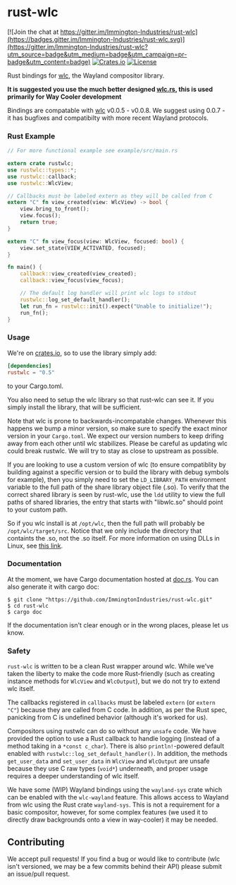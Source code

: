 # rust-wlc

[![Join the chat at https://gitter.im/Immington-Industries/rust-wlc](https://badges.gitter.im/Immington-Industries/rust-wlc.svg)](https://gitter.im/Immington-Industries/rust-wlc?utm_source=badge&utm_medium=badge&utm_campaign=pr-badge&utm_content=badge)
[![Crates.io](https://img.shields.io/crates/v/rustwlc.svg)](https://crates.io/crate/rustwlc)
[![License](https://img.shields.io/badge/license-MIT-blue.svg)](https://github.com/Immington-Industries/rust-wlc/)

Rust bindings for [wlc](https://github.com/Cloudef/wlc), the Wayland compositor library.

**It is suggested you use the much better designed [wlc.rs](https://github.com/Drakulix/wlc.rs), this is used primarily for Way Cooler development**

Bindings are compatable with [wlc](https:://github.com/Cloudef/wlc) v0.0.5 - v0.0.8. 
We suggest using 0.0.7 - it has bugfixes and compatibilty with more recent Wayland protocols.

### Rust Example

```rust
// For more functional example see example/src/main.rs

extern crate rustwlc;
use rustwlc::types::*;
use rustwlc::callback;
use rustwlc::WlcView;

// Callbacks must be labeled extern as they will be called from C
extern "C" fn view_created(view: WlcView) -> bool {
    view.bring_to_front();
    view.focus();
    return true;
}

extern "C" fn view_focus(view: WlcView, focused: bool) {
    view.set_state(VIEW_ACTIVATED, focused);
}

fn main() {
    callback::view_created(view_created);
    callback::view_focus(view_focus);

    // The default log handler will print wlc logs to stdout
    rustwlc::log_set_default_handler();
    let run_fn = rustwlc::init().expect("Unable to initialize!");
    run_fn();
}
```

### Usage
We're on [crates.io](https://crates.io/crates/rustwlc), so to use the library simply add:

```toml
[dependencies]
rustwlc = "0.5"
```
to your Cargo.toml.

You also need to setup the wlc library so that rust-wlc can see it. If you simply install the library, that will be sufficient.

Note that wlc is prone to backwards-incompatable changes. Whenever this happens we bump a minor version, so make sure to specify the exact minor version in your `Cargo.toml`. We expect our version numbers to keep drifing away from each other until wlc stabilizes. Please be careful as updating wlc could break rustwlc. We will try to stay as close to upstream as possible.

If you are looking to use a custom version of wlc (to ensure compatiblity by building against a specific version or to build the library with debug symbols for example), then you simply need to set the `LD_LIBRARY_PATH` environment variable to the full path of the share library object file (.so). To verify that the correct shared library is seen by rust-wlc, use the `ldd` utility to view the full paths of shared libraries, the entry that starts with "libwlc.so" should point to your custom path.

So if you wlc install is at `/opt/wlc`, then the full path will probably be `/opt/wlc/target/src`. Notice that we only include the directory that containts the .so, not the .so itself. For more information on using DLLs in Linux, see [this link](http://tldp.org/HOWTO/Program-Library-HOWTO/shared-libraries.html#AEN77).

### Documentation
At the moment, we have Cargo documentation hosted at [doc.rs](https://docs.rs/rustwlc/0.5.6/rustwlc). 
You can also generate it with cargo doc:
```shell
$ git clone "https://github.com/ImmingtonIndustries/rust-wlc.git"
$ cd rust-wlc
$ cargo doc
```
If the documentation isn't clear enough or in the wrong places, please let us know.

### Safety
`rust-wlc` is written to be a clean Rust wrapper around wlc. While we've taken the liberty to make the code more Rust-friendly (such as creating instance methods for `WlcView` and `WlcOutput`), but we do not try to extend wlc itself. 

The callbacks registered in `callbacks` must be labeled `extern` (or `extern "C"`) because they are called from C code. In addition, as per the Rust spec, panicking from C is undefined behavior (although it's worked for us).

Compositors using rustwlc can do so without any `unsafe` code. We have provided the option to use a Rust callback to handle logging (instead of a method taking in a `*const c_char`). There is also `println!`-powered default enabled with `rustwlc::log_set_default_handler()`. In addition, the methods `get_user_data` and `set_user_data` in `WlcView` and `WlcOutput` are unsafe because they use C raw types (`void*`) underneath, and proper usage requires a deeper understanding of wlc itself.

We have some (WIP) Wayland bindings using the `wayland-sys` crate which can be enabled with the `wlc-wayland` feature. This allows access to Wayland from wlc using the Rust crate `wayland-sys`. This is not a requirement for a basic compositor, however, for some complex features (we used it to directly draw backgrounds onto a view in way-cooler) it may be needed.

## Contributing
We accept pull requests! If you find a bug or would like to contribute (wlc isn't versioned, we may be a few commits behind their API) please submit an issue/pull request.
